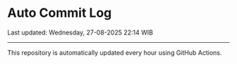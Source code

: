# Auto Commit Log

Last updated: Wednesday, 27-08-2025 22:14 WIB

---

This repository is automatically updated every hour using GitHub Actions.
